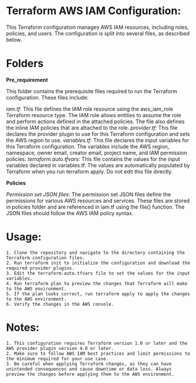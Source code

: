 # Terraform AWS IAM Configuration:

This Terraform configuration manages AWS IAM resources, including roles, policies, and users. The configuration is split into several files, as described below.

# Folders

**Pre_requirement**

This folder contains the prerequisite files required to run the Terraform configuration. These files include:

*iam.tf*: This file defines the IAM role resource using the aws_iam_role Terraform resource type. The IAM role allows entities to assume the role and perform actions defined in the attached policies. The file also defines the inline IAM policies that are attached to the role.
*provider.tf:* This file declares the provider plugin to use for this Terraform configuration and sets the AWS region to use.
*variables.tf:* This file declares the input variables for this Terraform configuration. The variables include the AWS region, namespace, owner email, creator email, project name, and IAM permission policies.
*terraform.auto.tfvars:* This file contains the values for the input variables declared in variables.tf. The values are automatically populated by Terraform when you run terraform apply. Do not edit this file directly.

**Policies**

*Permission set JSON files*: The permission set JSON files define the permissions for various AWS resources and services. These files are stored in policies folder and are referenced in iam.tf using the file() function. The JSON files should follow the AWS IAM policy syntax.

# Usage:

    1. Clone the repository and navigate to the directory containing the Terraform configuration files.
    2. Run terraform init to initialize the configuration and download the required provider plugins.
    3. Edit the terraform.auto.tfvars file to set the values for the input variables.
    4. Run terraform plan to preview the changes that Terraform will make to the AWS environment.
    5. If the plan looks correct, run terraform apply to apply the changes to the AWS environment.
    6. Verify the changes in the AWS console.

# Notes:

    1. This configuration requires Terraform version 1.0 or later and the AWS provider plugin version 4.0 or later.
    2. Make sure to follow AWS IAM best practices and limit permissions to the minimum required for your use case.
    3. Be careful when applying Terraform changes, as they can have unintended consequences and cause downtime or data loss. Always preview the changes before applying them to the AWS environment.
